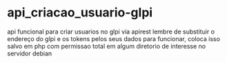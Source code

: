 # api_criacao_usuario-glpi
api funcional para criar usuarios no glpi via apirest
lembre de substituir o endereço do glpi e os tokens pelos seus dados para funcionar, coloca isso salvo em php com permissao total em algum diretorio de interesse no servidor debian
